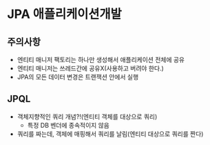 # JPA 애플리케이션개발 
## 주의사항 
- 엔티티 매니저 팩토리는 하나만 생성해서 애플리케이션 전체에 공유 
- 엔티티 매니저는 쓰레드간에 공유X(사용하고 버려야 한다.)
- JPA의 모든 데이터 변경은 트랜잭션 안에서 실행

## JPQL
- 객체지향적인 쿼리 개념?!(엔티티 객체를 대상으로 쿼리)
  - 특정 DB 벤더에 종속적이지 않음
- 쿼리를 짜는데, 객체에 매핑해서 쿼리를 날림(엔티티 대상으로 쿼리를 짠다)
